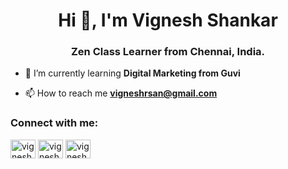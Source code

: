 <h1 align="center">Hi 👋, I'm Vignesh Shankar</h1>
<h3 align="center">Zen Class Learner from Chennai, India.</h3>

- 🌱 I’m currently learning **Digital Marketing from Guvi**

- 📫 How to reach me **vigneshrsan@gmail.com**

<h3 align="left">Connect with me:</h3>
<p align="left">
<a href="https://linkedin.com/in/vigneshs25" target="blank"><img align="center" src="https://raw.githubusercontent.com/rahuldkjain/github-profile-readme-generator/master/src/images/icons/Social/linked-in-alt.svg" alt="vigneshshankar" height="30" width="40" /></a>
<a href="https://fb.com/vigneshsx25" target="blank"><img align="center" src="https://raw.githubusercontent.com/rahuldkjain/github-profile-readme-generator/master/src/images/icons/Social/facebook.svg" alt="vigneshshankar" height="30" width="40" /></a>
<a href="https://instagram.com/vigneshsx25" target="blank"><img align="center" src="https://raw.githubusercontent.com/rahuldkjain/github-profile-readme-generator/master/src/images/icons/Social/instagram.svg" alt="vigneshshankar" height="30" width="40" /></a>
</p>
